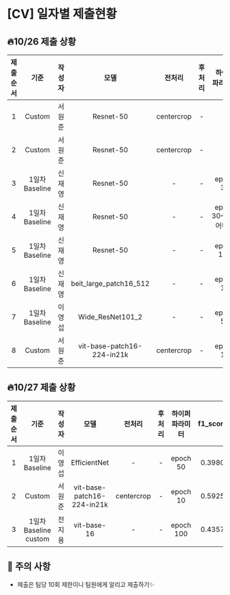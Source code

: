 # [CV] 일자별 제출현황

## 🔥10/26 제출 상황
|제출순서| 기준 | 작성자 | 모델 | 전처리 | 후처리 | 하이퍼 파라미터 | f1_score | Accuracy | 
|:---:|:---:|:---:|:---:|:---:|:---:|:---:|:---:|:---|
| 1 | Custom | 서원준 | Resnet-50 | centercrop | - | - | 0.0483 | 12.3175 |
| 2 | Custom | 서원준 | Resnet-50 | centercrop | - | - | 0.0495 | 12.3016 |
| 3 | 1일차 Baseline | 신재영 | Resnet-50 | - | - | epoch 30 | 0.5682 | 66.4286 |
| 4 | 1일차 Baseline | 신재영 | Resnet-50 | - | - | epoch 30~100 어디쯤  | 0.5883 | 66.6349 |
| 5 | 1일차 Baseline | 신재영 | Resnet-50 | - | - | epoch  100| 0.5972 | 66.3968 |
| 6 | 1일차 Baseline | 신재영 | beit_large_patch16_512 | - | - | epoch  11| 0.5817 | 67.7302 |
| 7 | 1일차 Baseline | 이영섭 | Wide_ResNet101_2 | - | - | epoch 50 | 0.5895 | 70.4444 |
| 8 | Custom | 서원준 | vit-base-patch16-224-in21k | centercrop | - | epoch 10 | 0.5925 | 68.7778 |

## 🔥10/27 제출 상황
|제출순서| 기준 | 작성자 | 모델 | 전처리 | 후처리 | 하이퍼 파라미터 | f1_score | Accuracy | 
|:---:|:---:|:---:|:---:|:---:|:---:|:---:|:---:|:---|
| 1 | 1일차 Baseline | 이영섭 | EfficientNet | - | - | epoch 50 | 0.3980 | 49.6508 |
| 2 | Custom | 서원준 | vit-base-patch16-224-in21k | centercrop | - | epoch 10 | 0.5925 | 68.7778 |
| 3 | 1일차 Baseline custom | 전지용 | vit-base-16 | - | - | epoch 100 | 0.4357 | 51.2698 |




## 📌 주의 사항
* 제출은 팀당 10회 제한이니 팀원에게 알리고 제출하기✨
